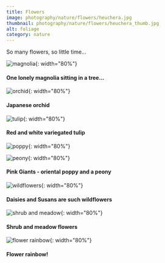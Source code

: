 ```yaml
---
title: Flowers
image: photography/nature/flowers/heuchera.jpg
thumbnail: photography/nature/flowers/heuchera_thumb.jpg
alt: foliage
category: nature
---
```


So many flowers, so little time...

![magnolia](./assets/img/photography/nature/flowers/magnolia.jpg){: width="80%"}

#### One lonely magnolia sitting in a tree...

![orchid](./assets/img/photography/nature/flowers/orchid.jpg){: width="80%"}

#### Japanese orchid

![tulip](./assets/img/photography/nature/flowers/tulip.jpg){: width="80%"}

#### Red and white variegated tulip

![poppy](./assets/img/photography/nature/flowers/poppy.jpg){: width="80%"}

![peony](./assets/img/photography/nature/flowers/peony.jpg){: width="80%"}

#### Pink Giants - oriental poppy and a peony

![wildflowers](./assets/img/photography/nature/flowers/wildflowers.jpg){: width="80%"}

#### Daisies and Susans are such wildflowers

![shrub and meadow](./assets/img/photography/nature/flowers/shrub_meadow.jpg){: width="80%"}

#### Shrub and meadow flowers

![flower rainbow](./assets/img/photography/nature/flowers/flower_rainbow.jpg){: width="80%"}

#### Flower rainbow!
